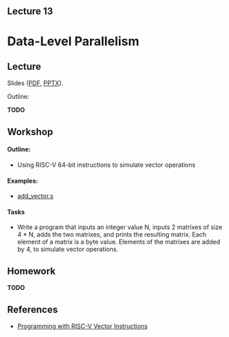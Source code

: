 Lecture 13
---

# Data-Level Parallelism

## Lecture

Slides ([PDF](CA_Lecture_13.pdf), [PPTX](CA_Lecture_13.pptx)).

Outline:

__TODO__

## Workshop

#### Outline:

* Using RISC-V 64-bit instructions to simulate vector operations

#### Examples:

* [add_vector.s](https://github.com/andrewt0301/hse-acos-course/blob/master/docs/part1ca/13_DLP/add_vector.s)

#### Tasks

* Write a program that inputs an integer value N, inputs 2 matrixes of size 4 * N,
  adds the two matrixes, and prints the resulting matrix. Each element of a matrix is a byte value.
  Elements of the matrixes are added by 4, to simulate vector operations. 

## Homework

__TODO__

## References

* [Programming with RISC-V Vector Instructions](https://gms.tf/riscv-vector.html)
